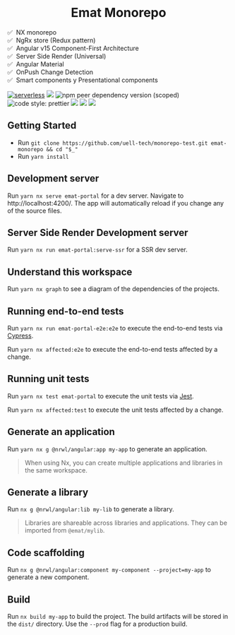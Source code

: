 <br />
<h1 align="center">Emat Monorepo</h1>

✅ &nbsp;NX monorepo<br>
✅ &nbsp;NgRx store (Redux pattern)<br>
✅ &nbsp;Angular v15 Component-First Architecture<br>
✅ &nbsp;Server Side Render (Universal)<br>
✅ &nbsp;Angular Material<br>
✅ &nbsp;OnPush Change Detection<br>
✅ &nbsp;Smart components y Presentational components<br>

[![serverless](http://public.serverless.com/badges/v3.svg)](http://www.serverless.com)
[![](https://img.shields.io/badge/monorepo-Nx-blue)](https://nx.dev/)
![npm peer dependency version (scoped)](https://img.shields.io/npm/dependency-version/eslint-config-prettier/peer/eslint)
![code style: prettier](https://img.shields.io/badge/code_style-prettier-ff69b4.svg?style=flat-square)
[![](https://img.shields.io/azure-devops/tests/azuredevops-powershell/azuredevops-powershell/1/master?compact_message)](https://learn.microsoft.com/en-us/azure/devops/pipelines/test/review-code-coverage-results?view=azure-devops)
![](https://img.shields.io/hexpm/l/plug)
![](https://img.shields.io/azure-devops/coverage/swellaby/opensource/1)

## Getting Started

- Run `git clone https://github.com/uell-tech/monorepo-test.git emat-monorepo && cd "$_"`
- Run `yarn install`

## Development server

Run `yarn nx serve emat-portal` for a dev server. Navigate to http://localhost:4200/. The app will automatically reload if you change any of the source files.

## Server Side Render Development server

Run `yarn nx run emat-portal:serve-ssr` for a SSR dev server.

## Understand this workspace

Run `yarn nx graph` to see a diagram of the dependencies of the projects.

## Running end-to-end tests

Run `yarn nx run emat-portal-e2e:e2e` to execute the end-to-end tests via [Cypress](https://www.cypress.io).

Run `yarn nx affected:e2e` to execute the end-to-end tests affected by a change.

## Running unit tests

Run `yarn nx test emat-portal` to execute the unit tests via [Jest](https://jestjs.io).

Run `yarn nx affected:test` to execute the unit tests affected by a change.

## Generate an application

Run `yarn nx g @nrwl/angular:app my-app` to generate an application.

> When using Nx, you can create multiple applications and libraries in the same workspace.

## Generate a library

Run `nx g @nrwl/angular:lib my-lib` to generate a library.

> Libraries are shareable across libraries and applications. They can be imported from `@emat/mylib`.

## Code scaffolding

Run `nx g @nrwl/angular:component my-component --project=my-app` to generate a new component.

## Build

Run `nx build my-app` to build the project. The build artifacts will be stored in the `dist/` directory. Use the `--prod` flag for a production build.
